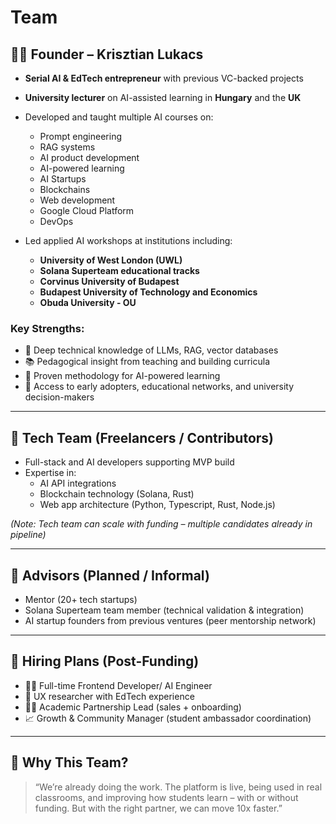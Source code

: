 # Team

## **👨‍💻 Founder – Krisztian Lukacs**

- **Serial AI & EdTech entrepreneur** with previous VC-backed projects
- **University lecturer** on AI-assisted learning in **Hungary** and the **UK**
- Developed and taught multiple AI courses on:
    - Prompt engineering
    - RAG systems
    - AI product development
    - AI-powered learning
    - AI Startups
    - Blockchains
    - Web development
    - Google Cloud Platform
    - DevOps

- Led applied AI workshops at institutions including:

    - **University of West London (UWL)**
    - **Solana Superteam educational tracks**
    - **Corvinus University of Budapest**
    - **Budapest University of Technology and Economics**
    - **Obuda University - OU**

### **Key Strengths:**

- 🔬 Deep technical knowledge of LLMs, RAG, vector databases
- 📚 Pedagogical insight from teaching and building curricula
- 🧠 Proven methodology for AI-powered learning
- 🤝 Access to early adopters, educational networks, and university decision-makers

---

## **🔧 Tech Team (Freelancers / Contributors)**

- Full-stack and AI developers supporting MVP build
- Expertise in:
    - AI API integrations
    - Blockchain technology (Solana, Rust)
    - Web app architecture (Python, Typescript, Rust, Node.js)

*(Note: Tech team can scale with funding – multiple candidates already in pipeline)*

---

## **🤝 Advisors (Planned / Informal)**

- Mentor (20+ tech startups)
- Solana Superteam team member (technical validation & integration)
- AI startup founders from previous ventures (peer mentorship network)

---

## **🚀 Hiring Plans (Post-Funding)**

- 👨‍💻 Full-time Frontend Developer/ AI Engineer
- 🧪 UX researcher with EdTech experience
- 👩‍🏫 Academic Partnership Lead (sales + onboarding)
- 📈 Growth & Community Manager (student ambassador coordination)

---

## **🔑 Why This Team?**

> “We’re already doing the work. The platform is live, being used in real classrooms, and improving how students learn – with or without funding. But with the right partner, we can move 10x faster.”
>
